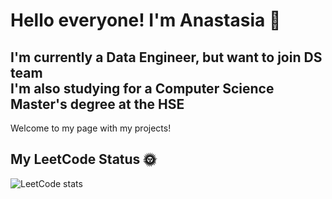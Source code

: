 # Hello everyone! I'm Anastasia 🌺
## I'm currently a Data Engineer, but want to join DS team <br/> I'm also studying for a Computer Science Master's degree at the HSE 
Welcome to my page with my projects!

## My LeetCode Status 🌞
![LeetCode stats](https://leetcode.com/AnDore21/)
